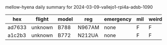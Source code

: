 mellow-hyena daily summary for 2024-03-09-vallejo1-rpi4a-adsb-1090

|hex|flight|model|reg|emergency|mil|weirdo|
|--|--|--|--|--|--|--|
|ad7633|unknown|B788|N967AM|none|F|F|
|a1c2b3|unknown|B772|N212UA|none|F|F|
